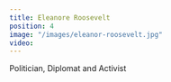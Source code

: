 ```yaml
---
title: Eleanore Roosevelt
position: 4
image: "/images/eleanor-roosevelt.jpg"
video: 
---
```


Politician, Diplomat and Activist

